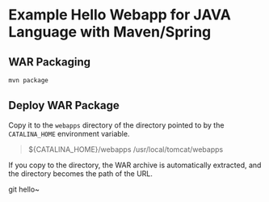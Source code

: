 # Example Hello Webapp for JAVA Language with Maven/Spring

## WAR Packaging

```bash
mvn package
```

## Deploy WAR Package

Copy it to the `webapps` directory of the directory pointed to by the `CATALINA_HOME` environment variable.

> ${CATALINA_HOME}/webapps
> /usr/local/tomcat/webapps

If you copy to the directory, the WAR archive is automatically extracted, and the directory becomes the path of the URL.

git hello~